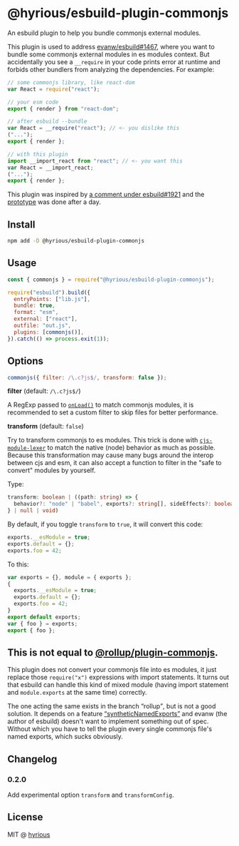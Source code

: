 # @hyrious/esbuild-plugin-commonjs

An esbuild plugin to help you bundle commonjs external modules.

This plugin is used to address [evanw/esbuild#1467][1], where you want to
bundle some commonjs external modules in es modules context. But accidentally
you see a `__require` in your code prints error at runtime and forbids
other bundlers from analyzing the dependencies. For example:

```js
// some commonjs library, like react-dom
var React = require("react");

// your esm code
export { render } from "react-dom";

// after esbuild --bundle
var React = __require("react"); // <- you dislike this
("...");
export { render };

// with this plugin
import __import_react from "react"; // <- you want this
var React = __import_react;
("...");
export { render };
```

This plugin was inspired by [a comment under esbuild#1921][4]
and the [prototype][5] was done after a day.

## Install

```bash
npm add -D @hyrious/esbuild-plugin-commonjs
```

## Usage

<!-- prettier-ignore -->
```js
const { commonjs } = require("@hyrious/esbuild-plugin-commonjs");

require("esbuild").build({
  entryPoints: ["lib.js"],
  bundle: true,
  format: "esm",
  external: ["react"],
  outfile: "out.js",
  plugins: [commonjs()],
}).catch(() => process.exit(1));
```

## Options

```js
commonjs({ filter: /\.c?js$/, transform: false });
```

**filter** (default: `/\.c?js$/`)

A RegExp passed to [`onLoad()`](https://esbuild.github.io/plugins/#on-load) to
match commonjs modules, it is recommended to set a custom filter to skip files
for better performance.

**transform** (default: `false`)

Try to transform commonjs to es modules. This trick is done with [`cjs-module-lexer`](https://github.com/nodejs/cjs-module-lexer)
to match the native (node) behavior as much as possible. Because this
transformation may cause many bugs around the interop between cjs and esm,
it can also accept a function to filter in the "safe to convert" modules by yourself.

Type:

```ts
transform: boolean | ((path: string) => {
  behavior?: "node" | "babel", exports?: string[], sideEffects?: boolean
} | null | void)
```

By default, if you toggle `transform` to `true`, it will convert this code:

```js
exports.__esModule = true;
exports.default = {};
exports.foo = 42;
```

To this:

<!-- prettier-ignore -->
```js
var exports = {}, module = { exports };
{
  exports.__esModule = true;
  exports.default = {};
  exports.foo = 42;
}
export default exports;
var { foo } = exports;
export { foo };
```

## This is not equal to [@rollup/plugin-commonjs][2].

This plugin does not convert your commonjs file into es modules, it just
replace those `require("x")` expressions with import statements. It turns out
that esbuild can handle this kind of mixed module (having import statement and
`module.exports` at the same time) correctly.

The one acting the same exists in the branch <q>rollup</q>, but is not a good
solution. It depends on a feature [<q>syntheticNamedExports</q>][3] and evanw
(the author of esbuild) doesn't want to implement something out of spec.
Without which you have to tell the plugin every single commonjs file's named
exports, which sucks obviously.

## Changelog

### 0.2.0

Add experimental option `transform` and `transformConfig`.

## License

MIT @ [hyrious](https://github.com/hyrious)

[1]: https://github.com/evanw/esbuild/issues/1467
[2]: https://github.com/rollup/plugins/blob/master/packages/commonjs
[3]: https://github.com/evanw/esbuild/issues/1919
[4]: https://github.com/evanw/esbuild/issues/1921#issuecomment-1010490128
[5]: https://gist.github.com/hyrious/7120a56c593937457c0811443563e017
